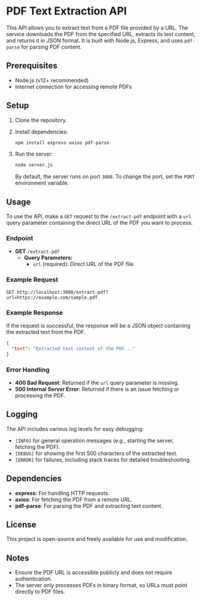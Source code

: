 # PDF Text Extraction API

This API allows you to extract text from a PDF file provided by a URL. The service downloads the PDF from the specified URL, extracts its text content, and returns it in JSON format. It is built with Node.js, Express, and uses `pdf-parse` for parsing PDF content.

## Prerequisites

- Node.js (v12+ recommended)
- Internet connection for accessing remote PDFs

## Setup

1. Clone the repository.
2. Install dependencies:

   ```bash
   npm install express axios pdf-parse
   ```

3. Run the server:

   ```bash
   node server.js
   ```

   By default, the server runs on port `3008`. To change the port, set the `PORT` environment variable.

## Usage

To use the API, make a `GET` request to the `/extract-pdf` endpoint with a `url` query parameter containing the direct URL of the PDF you want to process.

### Endpoint

- **GET** `/extract-pdf`
  - **Query Parameters:**
    - `url` (required): Direct URL of the PDF file.

### Example Request

```http
GET http://localhost:3008/extract-pdf?url=https://example.com/sample.pdf
```

### Example Response

If the request is successful, the response will be a JSON object containing the extracted text from the PDF.

```json
{
  "text": "Extracted text content of the PDF..."
}
```

### Error Handling

- **400 Bad Request**: Returned if the `url` query parameter is missing.
- **500 Internal Server Error**: Returned if there is an issue fetching or processing the PDF.

## Logging

The API includes various log levels for easy debugging:

- `[INFO]` for general operation messages (e.g., starting the server, fetching the PDF).
- `[DEBUG]` for showing the first 500 characters of the extracted text.
- `[ERROR]` for failures, including stack traces for detailed troubleshooting.

## Dependencies

- **express**: For handling HTTP requests.
- **axios**: For fetching the PDF from a remote URL.
- **pdf-parse**: For parsing the PDF and extracting text content.

## License

This project is open-source and freely available for use and modification.

## Notes

- Ensure the PDF URL is accessible publicly and does not require authentication.
- The server only processes PDFs in binary format, so URLs must point directly to PDF files.

